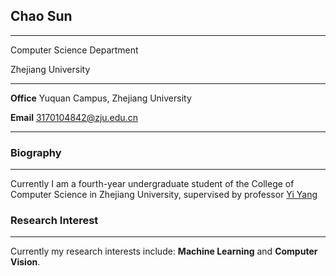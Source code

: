 ## Chao Sun

***

Computer Science Department

Zhejiang University

***

**Office**  Yuquan Campus, Zhejiang University

**Email**  [3170104842@zju.edu.cn](3170104842@zju.edu.cn) 

***

### Biography

***

Currently I am a fourth-year undergraduate student of the College of Computer Science in Zhejiang University, supervised  by professor [Yi Yang](https://person.zju.edu.cn/yiyang)



### Research Interest

***

Currently my research interests include:  **Machine Learning** and **Computer Vision**.


